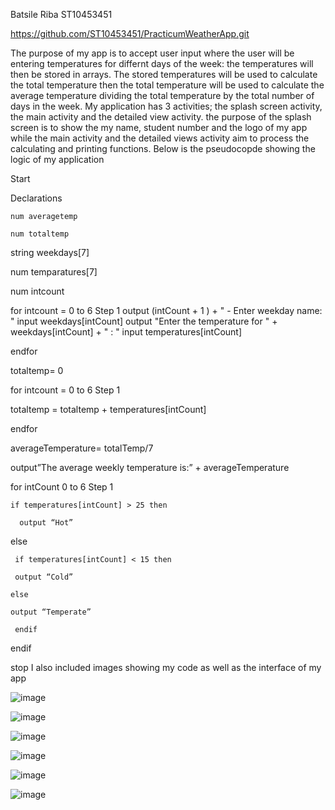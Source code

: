 Batsile Riba
ST10453451

https://github.com/ST10453451/PracticumWeatherApp.git

The purpose of my app is to accept user input where the user will be entering temperatures for differnt days of the week: the temperatures will then be stored in arrays. The stored temperatures will be used to calculate the total temperature then the total temperature will be used to calculate the average temperature dividing the total temperature by the total number of days in the week. My application has 3 activities; the splash screen activity, the main activity and the detailed view activity. the purpose of the splash screen is to show the my name, student number and the logo of my app while the main activity and the detailed views activity aim to process the calculating and printing functions.
Below is the pseudocopde showing the logic of my application

Start

  Declarations

    num averagetemp

    num totaltemp

   string weekdays[7]

   num temparatures[7]

   num intcount 

  for intcount = 0 to 6 Step 1
    output (intCount + 1 ) + " - Enter weekday name: "
    input weekdays[intCount]
    output "Enter the temperature for " + weekdays[intCount] + " : "
    input temperatures[intCount]

endfor

  totaltemp= 0

  for intcount = 0 to 6 Step 1

   totaltemp = totaltemp + temperatures[intCount]

  endfor

 averageTemperature= totalTemp/7

 output”The average weekly temperature is:” + averageTemperature

  for intCount 0 to 6 Step 1

    if temperatures[intCount] > 25 then 

      output “Hot” 

   else

     if temperatures[intCount] < 15 then 

     output “Cold”

    else 

    output “Temperate”

     endif

   endif

stop
I also included images showing my code as well as the interface of my app


![image](https://github.com/ST10453451/PracticumWeatherApp/assets/161457026/24e7855f-c335-430b-9029-4033a7582150)


![image](https://github.com/ST10453451/PracticumWeatherApp/assets/161457026/83d03069-606a-40ec-bf19-bace93ac11c7)


![image](https://github.com/ST10453451/PracticumWeatherApp/assets/161457026/a04b8b28-7de9-437d-b3d3-989f3eddcf3c)


![image](https://github.com/ST10453451/PracticumWeatherApp/assets/161457026/f0290984-168e-40ed-a0bb-45be159cfafe)

![image](https://github.com/ST10453451/PracticumWeatherApp/assets/161457026/d3e83647-bcd7-4fec-a8d1-2850d8eedcc4)


![image](https://github.com/ST10453451/PracticumWeatherApp/assets/161457026/2a3aa645-4cf0-47c6-9474-25e79f6a239d)
